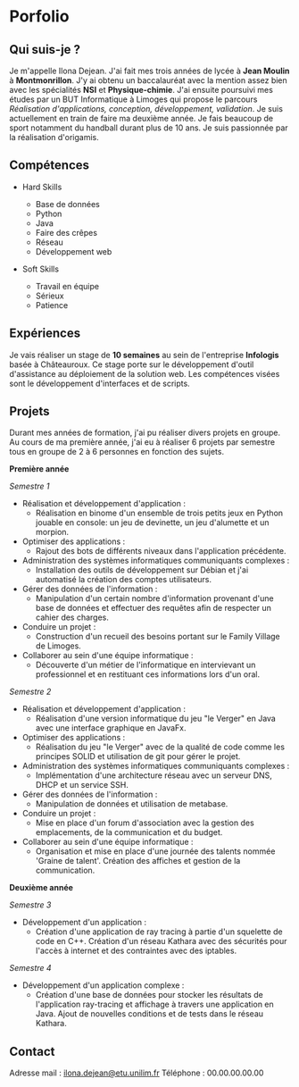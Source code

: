 # Porfolio

## Qui suis-je ?
Je m'appelle Ilona Dejean. J'ai fait mes trois années de lycée à **Jean Moulin** à **Montmonrillon**. J'y ai obtenu un baccalauréat avec la mention assez bien avec les spécialités **NSI** et **Physique-chimie**. J'ai ensuite poursuivi mes études par un BUT Informatique à Limoges qui propose le parcours *Réalisation d'applications, conception, développement, validation*. Je suis actuellement en train de faire ma deuxième année. 
Je fais beaucoup de sport notamment du handball durant plus de 10 ans. Je suis passionnée par la réalisation d'origamis. 


## Compétences 
- Hard Skills
  - Base de données
  - Python
  - Java
  - Faire des crêpes
  - Réseau
  - Développement web
     
- Soft Skills
  - Travail en équipe
  - Sérieux
  - Patience


## Expériences
Je vais réaliser un stage de **10 semaines** au sein de l'entreprise **Infologis** basée à Châteauroux. Ce stage porte sur le développement d'outil d'assistance au déploiement de la solution web. Les compétences visées sont le développement d'interfaces et de scripts. 

## Projets
Durant mes années de formation, j'ai pu réaliser divers projets en groupe. Au cours de ma première année, j'ai eu à réaliser 6 projets par semestre tous en groupe de 2 à 6 personnes en fonction des sujets.

**Première année** 

*Semestre 1*
- Réalisation et développement d'application :
  - Réalisation en binome d'un ensemble de trois petits jeux en Python jouable en console: un jeu de devinette, un jeu d'alumette et un morpion. 
- Optimiser des applications :   
  - Rajout des bots de différents niveaux dans l'application précédente.
- Administration des systèmes informatiques communiquants complexes : 
  - Installation des outils de développement sur Débian et j'ai automatisé la création des comptes utilisateurs.
- Gérer des données de l'information : 
  - Manipulation d'un certain nombre d'information provenant d'une base de données et effectuer des requêtes afin de respecter un cahier des charges.
- Conduire un projet : 
  - Construction d'un recueil des besoins portant sur le Family Village de Limoges.
- Collaborer au sein d'une équipe informatique : 
  - Découverte d'un métier de l'informatique en intervievant un professionnel et en restituant ces informations lors d'un oral.

*Semestre 2*
- Réalisation et développement d'application :
  - Réalisation d'une version informatique du jeu "le Verger" en Java avec une interface graphique en JavaFx.
- Optimiser des applications :
  - Réalisation du jeu "le Verger" avec de la qualité de code comme les principes SOLID et utilisation de git pour gérer le projet.
- Administration des systèmes informatiques communiquants complexes :
  - Implémentation d'une architecture réseau avec un serveur DNS, DHCP et un service SSH.
- Gérer des données de l'information :
  - Manipulation de données et utilisation de metabase.
- Conduire un projet :
  - Mise en place d'un forum d'association avec la gestion des emplacements, de la communication et du budget.
- Collaborer au sein d'une équipe informatique :
  - Organisation et mise en place d'une journée des talents nommée 'Graine de talent'. Création des affiches et gestion de la communication.

  
**Deuxième année**  

*Semestre 3*
- Développement d'un application : 
  - Création d'une application de ray tracing à partie d'un squelette de code en C++. Création d'un réseau Kathara avec des sécurités pour l'accès à internet et des contraintes avec des iptables.

*Semestre 4*
- Développement d'un application complexe :
  - Création d'une base de données pour stocker les résultats de l'application ray-tracing et affichage à travers une application en Java. Ajout de nouvelles conditions et de tests dans le réseau Kathara.

  

## Contact
Adresse mail : ilona.dejean@etu.unilim.fr
Téléphone : 00.00.00.00.00




